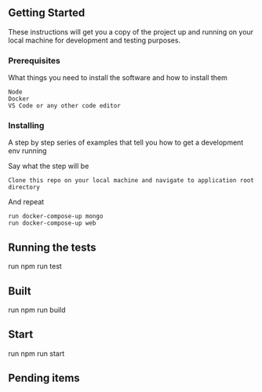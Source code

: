 

## Getting Started

These instructions will get you a copy of the project up and running on your local machine for development and testing purposes. 

### Prerequisites

What things you need to install the software and how to install them

```
Node
Docker
VS Code or any other code editor
```

### Installing

A step by step series of examples that tell you how to get a development env running

Say what the step will be

```
Clone this repo on your local machine and navigate to application root directory
```

And repeat

```
run docker-compose-up mongo
run docker-compose-up web
```

## Running the tests

run npm run test

## Built 

run npm run build

## Start

run npm run start

## Pending items

